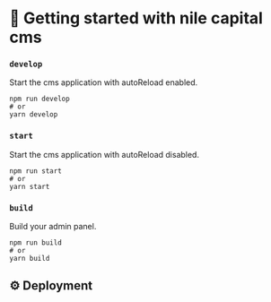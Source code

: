 # 🚀 Getting started with nile capital cms 


### `develop`

Start the cms application with autoReload enabled. 
```
npm run develop
# or
yarn develop
```

### `start`

Start the cms  application with autoReload disabled. 

```
npm run start
# or
yarn start
```

### `build`

Build your admin panel.
```
npm run build
# or
yarn build
```

## ⚙️ Deployment
